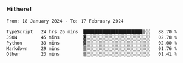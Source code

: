 ### Hi there!

<!--START_SECTION:waka-->

```txt
From: 18 January 2024 - To: 17 February 2024

TypeScript   24 hrs 26 mins  ██████████████████████▒░░   88.70 %
JSON         45 mins         ▓░░░░░░░░░░░░░░░░░░░░░░░░   02.78 %
Python       33 mins         ▓░░░░░░░░░░░░░░░░░░░░░░░░   02.00 %
Markdown     29 mins         ▒░░░░░░░░░░░░░░░░░░░░░░░░   01.76 %
Other        23 mins         ▒░░░░░░░░░░░░░░░░░░░░░░░░   01.41 %
```

<!--END_SECTION:waka-->
